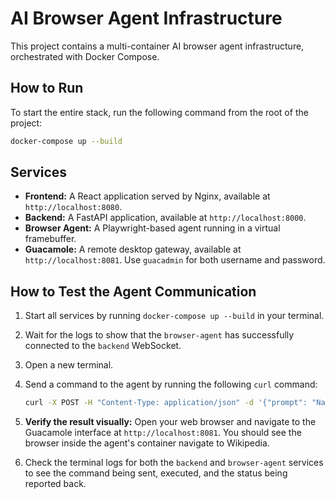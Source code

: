 # AI Browser Agent Infrastructure

This project contains a multi-container AI browser agent infrastructure, orchestrated with Docker Compose.

## How to Run

To start the entire stack, run the following command from the root of the project:

```bash
docker-compose up --build
```

## Services

- **Frontend:** A React application served by Nginx, available at `http://localhost:8080`.
- **Backend:** A FastAPI application, available at `http://localhost:8000`.
- **Browser Agent:** A Playwright-based agent running in a virtual framebuffer.
- **Guacamole:** A remote desktop gateway, available at `http://localhost:8081`. Use `guacadmin` for both username and password.

## How to Test the Agent Communication

1. Start all services by running `docker-compose up --build` in your terminal.

2. Wait for the logs to show that the `browser-agent` has successfully connected to the `backend` WebSocket.

3. Open a new terminal.

4. Send a command to the agent by running the following `curl` command:

   ```bash
   curl -X POST -H "Content-Type: application/json" -d '{"prompt": "Navigate to https://www.wikipedia.org"}' http://localhost:8000/api/agent/command
   ```

5. **Verify the result visually:** Open your web browser and navigate to the Guacamole interface at `http://localhost:8081`. You should see the browser inside the agent's container navigate to Wikipedia.

6. Check the terminal logs for both the `backend` and `browser-agent` services to see the command being sent, executed, and the status being reported back.